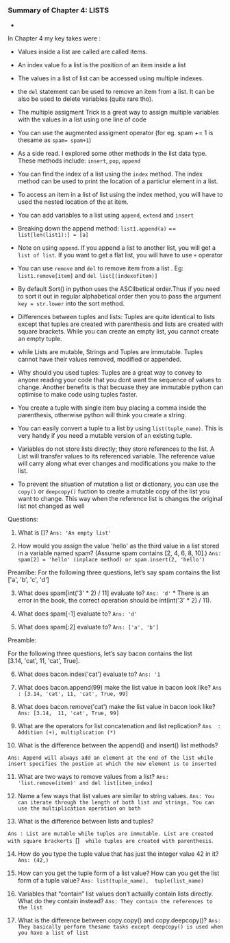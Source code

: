 ### Summary of Chapter 4: LISTS

* 
In Chapter 4 my key takes were :

* Values inside a list are called are called items.

* An index value fo a list  is the position of an item inside a list

* The values in a list of list can be accessed using multiple indexes.

* the `del` statement can be used to remove an item from a list. It can be also be used to delete variables (quite rare tho).


* The multiple assigment Trick is a great way to assign multiple variables with the values in a list using one line of code

* You can use the augmented assigment operator (for eg.  spam += 1 is thesame as `spam= spam+1`) 

* As a side read. I explored some other methods in the list data type. These methods include: `insert`, `pop`, `append`

* You can find the index of a list using the `index` method. The index method can be used to print the location of a particlur element in a list.

* To access an item in a list of list using the index method, you will have to used the nested location of the at item.

* You can add variables to a list using `append`, `extend` and `insert` 

* Breaking down the append method: `list1.append(a)` == `list[len(list1):] = [a]`

* Note on using `append`. If you append a list to another list, you will get a `list of list`. If you want to get a flat list, you will have to use `+` operator

* You can use `remove` and `del` to remove item from a list . Eg:  `list1.remove[item]` and `del list[(indexofitem)]`

* By default Sort() in python uses the ASCIIbetical order.Thus if you need to sort it out in regular alphabetical order then you to pass the argument `key = str.lower` into the sort method.


* Differences between tuples and lists:  Tuples are quite identical to lists except that tuples are created with parenthesis and lists are created with square brackets. While you can create an empty list, you cannot create an empty tuple.

* while Lists are mutable, Strings and Tuples are immutable. Tuples cannot have their values removed, modified or appended.


* Why should you used tuples: Tuples are a great way to convey to anyone reading your code that you dont want the sequence of values to change. Another benefits is that becuase they are immutable python can optimise to make code using tuples faster.


* You create a tuple with single item buy placing a comma inside the parenthesis, otherwise python will think you create a string.

* You can easily convert a tuple to a list by using `list(tuple_name)`. This is very handy if you need a mutable version of an existing tuple.

* Variables do not store lists directly; they store references to the list. A List will transfer values to its referenced variable. The reference value will carry along what ever changes and modifications you make to the list.

* To prevent the situation of mutation a list or dictionary, you can use the `copy()` or `deepcopy()` fuction to create a mutable copy of the list you want to change. This way when the reference list is changes the original list not changed as well

Questions:

1. What is []?
`Ans: 'An empty list'`

2.  How would you assign the value 'hello' as the third value in a list stored in a variable named spam? (Assume spam contains [2, 4, 6, 8, 10].)
`Ans: spam[2] = 'hello' (inplace method) or spam.insert(2, 'hello')`

Preamlbe: For the following three questions, let’s say spam contains the list ['a', 'b', 'c', 'd']

3. What does spam[int('3' * 2) / 11] evaluate to?
`Ans: 'd'`  * There is an error in the book, the correct operation should be int(int('3' * 2) / 11).

4. What does spam[-1] evaluate to?
`Ans: 'd' `

5. What does spam[:2] evaluate to?
`Ans: ['a', 'b']`

Preamble:

For the following three questions, let’s say bacon contains the list  
[3.14, 'cat', 11, 'cat', True].

6. What does bacon.index('cat') evaluate to?
`Ans: '1`

7. What does bacon.append(99) make the list value in bacon look like?
`Ans : [3.14, 'cat', 11, 'cat', True, 99] `

8. What does bacon.remove('cat') make the list value in bacon look like?
`Ans: [3.14,  11, 'cat', True, 99] `

9. What are the operators for list concatenation and list replication?
`Ans  : Addition (+), multiplication (*)`

10. What is the difference between the append() and insert() list methods?

`Ans: Append will always add an element at the end of the list while insert specifies the postion at which the new element is to inserted`

11. What are two ways to remove values from a list?
`Ans: 'list.remove(item)' and del list[item_index] `


12. Name a few ways that list values are similar to string values.
`Ans: You can iterate through the length of both list and strings, You can use the multiplication operation on both`

13. What is the difference between lists and tuples?

`Ans : List are mutable while tuples are immutable. List are created with square brackerts `[]`  while tuples are created with parenthesis`.

14. How do you type the tuple value that has just the integer value 42 in it?
`Ans: (42,)`


15. How can you get the tuple form of a list value? How can you get the list form of a tuple value?
`Ans: list(tuple_name),  tuple(list_name)`

16.  Variables that “contain” list values don’t actually contain lists directly. What do they contain instead?
`Ans: They contain the references to the list`

17. What is the difference between copy.copy() and copy.deepcopy()?
`Ans: They basically perform thesame tasks except deepcopy() is used when you have a list of list`

